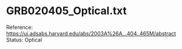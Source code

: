 # GRB020405_Optical.txt

Reference: https://ui.adsabs.harvard.edu/abs/2003A%26A...404..465M/abstract
Status: Optical